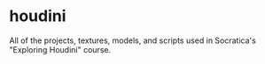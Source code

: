 # houdini
All of the projects, textures, models, and scripts used in Socratica's "Exploring Houdini" course.
